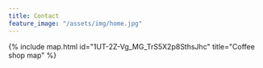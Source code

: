 ```yaml
---
title: Contact
feature_image: "/assets/img/home.jpg"
---
```


{% include map.html id="1UT-2Z-Vg_MG_TrS5X2p8SthsJhc" title="Coffee shop map" %}